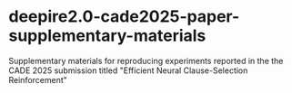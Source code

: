 # deepire2.0-cade2025-paper-supplementary-materials
Supplementary materials for reproducing experiments reported in the the CADE 2025 submission titled "Efficient Neural Clause-Selection Reinforcement"
